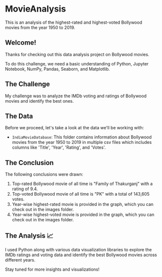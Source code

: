 # MovieAnalysis 

This is an analysis of the highest-rated and highest-voted Bollywood movies from the year 1950 to 2019.

## Welcome! 
Thanks for checking out this data analysis project on Bollywood movies. 

To do this challenge, we need a basic understanding of Python, Jupyter Notebook, NumPy, Pandas, Seaborn, and Matplotlib. 

## The Challenge 
My challenge was to analyze the IMDb voting and ratings of Bollywood movies and identify the best ones. 

## The Data 
Before we proceed, let's take a look at the data we'll be working with:

- `IndiaMovieDatabase`: This folder contains information about Bollywood movies from the year 1950 to 2019 in multiple csv files which includes columns like 'Title', 'Year', 'Rating', and 'Votes'.

## The Conclusion 
The following conclusions were drawn: 

1. Top-rated Bollywood movie of all time is "Family of Thakurganj" with a rating of 9.4.
2. Top-voted Bollywood movie of all time is "PK" with a total of 143,605 votes.
3. Year-wise highest-rated movie is provided in the graph, which you can check out in the images folder. 
4. Year-wise highest-voted movie is provided in the graph, which you can check out in the images folder. 

## The Analysis :chart_with_upwards_trend:
I used Python along with various data visualization libraries to explore the IMDb ratings and voting data and identify the best Bollywood movies across different years. 

Stay tuned for more insights and visualizations!
